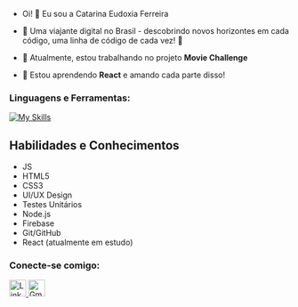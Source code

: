 - Oi! 👋 Eu sou a Catarina Eudoxia Ferreira
  
- 🌌 Uma viajante digital no Brasil - descobrindo novos horizontes em cada código, uma linha de código de cada vez! 🚀

- 🔭 Atualmente, estou trabalhando no projeto **Movie Challenge**

- 🌱 Estou aprendendo **React** e amando cada parte disso!

<h3 align="left">Linguagens e Ferramentas:</h3>
<p align="left">
  <a href="https://skillicons.dev" target="_blank">
    <img src="https://skillicons.dev/icons?i=js,html,css,react,nodejs,git,vite,figma,firebase&perline=6" alt="My Skills">
  </a>
</p>

## Habilidades e Conhecimentos

 - JS
 - HTML5
 - CSS3
 - UI/UX Design
 - Testes Unitários
 - Node.js
 - Firebase
 - Git/GitHub
 - React (atualmente em estudo)

<h3 align="left">Conecte-se comigo:</h3>
<p align="left">
  <a href="https://www.linkedin.com/in/catarina-eudoxia-ferreira-22a834214/" target="_blank">
     <img src="https://cdn-icons-png.flaticon.com/512/174/174857.png" height="30" width="30" alt="LinkedIn">
  </a>
  <a href="mailto:ceudoxia.ferreira@gmail.com" target="_blank">
    <img src="https://img.icons8.com/color/48/000000/gmail.png" height="30" width="30" alt="Gmail">
  </a>
</p>
